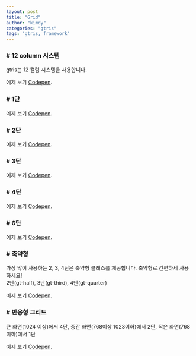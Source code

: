 ```yaml
---
layout: post
title: "Grid"
author: "kimdy"
categories: "gtris"
tags: "gtris, framework"
---
```


### # 12 column 시스템

gtris는 12 컬럼 시스템을 사용합니다.

<script src="https://gist.github.com/gabia-frontend-dev/c20cb8ac0fcfe44687169064a0531f0a.js"></script>

예제 보기 [Codepen](https://codepen.io/dochoul/pen/KqYZYv).

### # 1단

<script src="https://gist.github.com/gabia-frontend-dev/186c9c83f37136d2e28d5abf86bc84ff.js"></script>

예제 보기 [Codepen](https://codepen.io/dochoul/pen/awyvjo).

### # 2단

<script src="https://gist.github.com/gabia-frontend-dev/fac5ae0a65e1341a8b6b038c1d4b0167.js"></script>

예제 보기 [Codepen](https://codepen.io/dochoul/pen/VWMXpo).

### # 3단

<script src="https://gist.github.com/gabia-frontend-dev/9e071c38a5469ad89e10a097742cd0b0.js"></script>

예제 보기 [Codepen](https://codepen.io/dochoul/pen/NgXEYx).

### # 4단

<script src="https://gist.github.com/gabia-frontend-dev/ebfca9ecb3cef063e6498cc13a1a6b39.js"></script>

예제 보기 [Codepen](https://codepen.io/dochoul/pen/WOZJzY).

### # 6단

<script src="https://gist.github.com/gabia-frontend-dev/b4c0c3270d16b3498bd37a19a6eb0ac9.js"></script>

예제 보기 [Codepen](https://codepen.io/dochoul/pen/zzERYK).

### # 축약형

가장 많이 사용하는 2, 3, 4단은 축약형 클래스를 제공합니다. 축약형로 간편하세 사용하세요!  
2단(gt-half), 3단(gt-third), 4단(gt-quarter)

<script src="https://gist.github.com/gabia-frontend-dev/7d74505183ac83095cd00627aac17196.js"></script>

예제 보기 [Codepen](https://codepen.io/dochoul/pen/owegqo).

### # 반응형 그리드

큰 화면(1024 이상)에서 4단, 중간 화면(768이상 1023이하)에서 2단, 작은 화면(768이하)에서 1단

<script src="https://gist.github.com/gabia-frontend-dev/882d3f01f66a84d468d6531278bceb38.js"></script>

예제 보기 [Codepen](https://codepen.io/dochoul/pen/KqvwZP).
